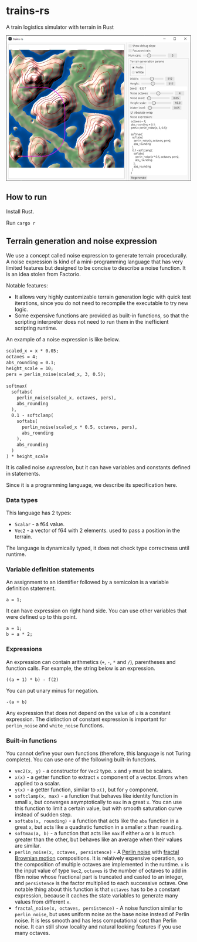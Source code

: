 # trains-rs

A train logistics simulator with terrain in Rust

![screenshot](images/screenshot00.jpg)

## How to run

Install Rust.

Run `cargo r`

## Terrain generation and noise expression

We use a concept called noise expression to generate terrain procedurally.
A noise expression is kind of a mini-programming language that has very limited features but designed to be concise
to describe a noise function.
It is an idea stolen from Factorio.

Notable features:

* It allows very highly customizable terrain generation logic with quick test iterations,
  since you do not need to recompile the executable to try new logic.
* Some expensive functions are provided as built-in functions, so that the scripting interpreter does not need to run
  them in the inefficient scripting runtime.

An example of a noise expression is like below.

```
scaled_x = x * 0.05;
octaves = 4;
abs_rounding = 0.1;
height_scale = 10;
pers = perlin_noise(scaled_x, 3, 0.5);

softmax(
  softabs(
    perlin_noise(scaled_x, octaves, pers),
    abs_rounding
  ),
  0.1 - softclamp(
    softabs(
      perlin_noise(scaled_x * 0.5, octaves, pers),
      abs_rounding
    ),
    abs_rounding
  )
) * height_scale
```

It is called noise _expression_, but it can have variables and constants defined in statements.

Since it is a programming language, we describe its specification here.

### Data types

This language has 2 types:

* `Scalar` - a f64 value.
* `Vec2` - a vector of f64 with 2 elements. used to pass a position in the terrain.

The language is dynamically typed, it does not check type correctness until runtime.

### Variable definition statements

An assignment to an identifier followed by a semicolon is a variable definition statement.

```
a = 1;
```

It can have expression on right hand side.
You can use other variables that were defined up to this point.

```
a = 1;
b = a * 2;
```

### Expressions

An expression can contain arithmetics (`+`, `-`, `*` and `/`), parentheses and function calls.
For example, the string below is an expression.

```
((a + 1) * b) - f(2)
```

You can put unary minus for negation.

```
-(a + b)
```

Any expression that does not depend on the value of `x` is a constant expression.
The distinction of constant expression is important for `perlin_noise` and `white_noise`
functions.

### Built-in functions

You cannot define your own functions (therefore, this language is not Turing complete).
You can use one of the following built-in functions.

* `vec2(x, y)` - a constructor for `Vec2` type. `x` and `y` must be scalars.
* `x(x)` - a getter function to extract `x` component of a vector. Errors when applied to a scalar.
* `y(x)` - a getter function, similar to `x()`, but for `y` component.
* `softclamp(x, max)` - a function that behaves like identity function in small `x`,  but converges asymptotically to `max` in a great `x`. You can use this function to limit a certain value, but with smooth saturation curve instead of sudden step.
* `softabs(x, rounding)` - a function that acts like the `abs` function in a great `x`, but acts like a quadratic function in a smaller `x` than `rounding`.
* `softmax(a, b)` - a function that acts like `max` if either `a` or `b` is much greater than the other, but behaves like an average when their values are similar.
* `perlin_noise(x, octaves, persistence)` - A [Perlin noise](https://en.wikipedia.org/wiki/Perlin_noise) with [fractal Brownian motion](https://en.wikipedia.org/wiki/Fractional_Brownian_motion) compositions. It is relatively expensive operation, so the composition of multiple octaves are implemented in the runtime. `x` is the input value of type `Vec2`, `octaves` is the number of octaves to add in fBm noise whose fractional part is truncated and casted to an integer, and `persistence` is the factor multiplied to each successive octave. One notable thing about this function is that `octaves` has to be a constant expression, because it caches the state variables to generate many values from different `x`.
* `fractal_noise(x, octaves, persistence)` - A noise function similar to `perlin_noise`, but uses uniform noise as the base noise instead of Perlin noise. It is less smooth and
  has less computational cost than Perlin noise.
  It can still show locality and natural looking features if you use many octaves.
